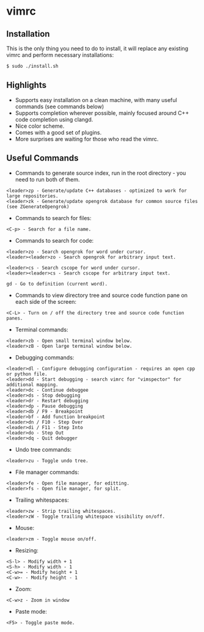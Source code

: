 vimrc
=====

Installation
------------
This is the only thing you need to do to install, it will replace any existing vimrc and perform necessary installations:
```sh
$ sudo ./install.sh
```

Highlights
----------
* Supports easy installation on a clean machine, with many useful commands (see commands below)
* Supports completion wherever possible, mainly focused around C++ code completion using clangd.
* Nice color scheme.
* Comes with a good set of plugins.
* More surprises are waiting for those who read the vimrc.

Useful Commands
---------------
* Commands to generate source index, run in the root directory - you need to run both of them.
```
<leader>zp - Generate/update C++ databases - optimized to work for large repositories.
<leader>zk - Generate/update opengrok database for common source files (see ZGenerateOpengrok)
```

* Commands to search for files:
```
<C-p> - Search for a file name.
```

* Commands to search for code:
```
<leader>zo - Search opengrok for word under cursor.
<leader><leader>zo - Search opengrok for arbitrary input text.

<leader>cs - Search cscope for word under cursor.
<leader><leader>cs - Search cscope for arbitrary input text.

gd - Go to definition (current word).
```

* Commands to view directory tree and source code function pane on each side of the screen:
```
<C-L> - Turn on / off the directory tree and source code function panes.
```

* Terminal commands:
```
<leader>zb - Open small terminal window below.
<leader>zB - Open large terminal window below.
```

* Debugging commands:
```
<leader>dl - Configure debugging configuration - requires an open cpp or python file.
<leader>dd - Start debugging - search vimrc for "vimspector" for additional mapping.
<leader>dc - Continue debuggee
<leader>ds - Stop debugging
<leader>dr - Restart debugging
<leader>dp - Pause debugging
<leader>db / F9 - Breakpoint
<leader>bf - Add function breakpoint
<leader>dn / F10 - Step Over
<leader>di / F11 - Step Into
<leader>do - Step Out
<leader>dq - Quit debugger
```

* Undo tree commands:
```
<leader>zu - Toggle undo tree.
```

* File manager commands:
```
<leader>fe - Open file manager, for editting.
<leader>fs - Open file manager, for split.
```

* Trailing whitespaces:
```
<leader>zw - Strip trailing whitespaces.
<leader>zW - Toggle trailing whitespace visibility on/off.
```

* Mouse:
```
<leader>zm - Toggle mouse on/off.
```

* Resizing:
```
<S-l> - Modify width + 1
<S-h> - Modify width - 1
<C-w>= - Modify height + 1
<C-w>- - Modify height - 1
```

* Zoom:
```
<C-w>z - Zoom in window
```

* Paste mode:
```
<F5> - Toggle paste mode.
```
